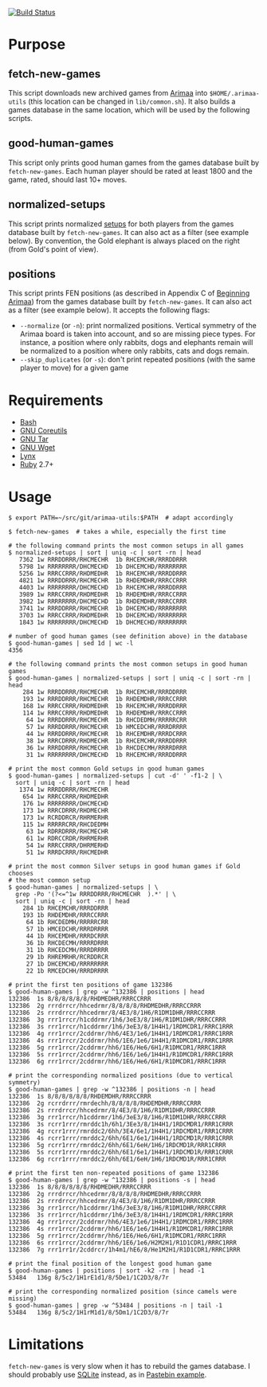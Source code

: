 [![Build Status](https://travis-ci.org/agt-the-walker/arimaa-utils.svg?branch=master)](https://travis-ci.org/agt-the-walker/arimaa-utils)

# Purpose

## fetch-new-games

This script downloads new archived games from
[Arimaa](http://arimaa.com/arimaa/) into `$HOME/.arimaa-utils` (this location
can be changed in `lib/common.sh`). It also builds a games database in the same
location, which will be used by the following scripts.

## good-human-games

This script only prints good human games from the games database built by
`fetch-new-games`. Each human player should be rated at least 1800 and the
game, rated, should last 10+ moves.

## normalized-setups

This script prints normalized
[setups](https://en.wikibooks.org/wiki/Arimaa/Initial_Piece_Placement) for both
players from the games database built by `fetch-new-games`. It can also act as
a filter (see example below). By convention, the Gold elephant is always placed
on the right (from Gold's point of view).

## positions

This script prints FEN positions (as described in Appendix C of [Beginning
Arimaa](http://arimaa.com/arimaa/store/beginningArimaaSC.html)) from the games
database built by `fetch-new-games`. It can also act as a filter (see example
below). It accepts the following flags:
* `--normalize` (or `-n`): print normalized positions. Vertical symmetry of the
  Arimaa board is taken into account, and so are missing piece types. For
  instance, a position where only rabbits, dogs and elephants remain will be
  normalized to a position where only rabbits, cats and dogs remain.
* `--skip_duplicates` (or `-s`): don't print repeated positions (with the same
  player to move) for a given game


# Requirements

* [Bash](https://www.gnu.org/software/bash/)
* [GNU Coreutils](https://www.gnu.org/software/coreutils/)
* [GNU Tar](https://www.gnu.org/software/tar/)
* [GNU Wget](https://www.gnu.org/software/wget/)
* [Lynx](https://lynx.invisible-island.net/)
* [Ruby](https://www.ruby-lang.org/en/) 2.7+


# Usage

    $ export PATH=~/src/git/arimaa-utils:$PATH  # adapt accordingly

    $ fetch-new-games  # takes a while, especially the first time

    # the following command prints the most common setups in all games
    $ normalized-setups | sort | uniq -c | sort -rn | head
       7362 1w RRRDDRRR/RHCMECHR  1b RHCEMCHR/RRRDDRRR
       5798 1w RRRRRRRR/DHCMECHD  1b DHCEMCHD/RRRRRRRR
       5256 1w RRRCCRRR/RHDMEDHR  1b RHCEMCHR/RRRDDRRR
       4821 1w RRRDDRRR/RHCMECHR  1b RHDEMDHR/RRRCCRRR
       4403 1w RRRRRRRR/DHCMECHD  1b RHCEMCHR/RRRDDRRR
       3989 1w RRRCCRRR/RHDMEDHR  1b RHDEMDHR/RRRCCRRR
       3982 1w RRRRRRRR/DHCMECHD  1b RHDEMDHR/RRRCCRRR
       3741 1w RRRDDRRR/RHCMECHR  1b DHCEMCHD/RRRRRRRR
       3703 1w RRRCCRRR/RHDMEDHR  1b DHCEMCHD/RRRRRRRR
       1843 1w RRRRRRRR/DHCMECHD  1b DHCMECHD/RRRRRRRR

    # number of good human games (see definition above) in the database
    $ good-human-games | sed 1d | wc -l
    4356

    # the following command prints the most common setups in good human games
    $ good-human-games | normalized-setups | sort | uniq -c | sort -rn | head
        284 1w RRRDDRRR/RHCMECHR  1b RHCEMCHR/RRRDDRRR
        193 1w RRRDDRRR/RHCMECHR  1b RHDEMDHR/RRRCCRRR
        168 1w RRRCCRRR/RHDMEDHR  1b RHCEMCHR/RRRDDRRR
        114 1w RRRCCRRR/RHDMEDHR  1b RHDEMDHR/RRRCCRRR
         64 1w RRRDDRRR/RHCMECHR  1b RHCDEDMH/RRRRRCRR
         57 1w RRRDDRRR/RHCMECHR  1b HMCEDCHR/RRRDRRRR
         44 1w RRRDDRRR/RHCMECHR  1b RHCEMDHR/RRRDCRRR
         38 1w RRRCDRRR/RHDMECHR  1b RHCEMCHR/RRRDDRRR
         36 1w RRRDDRRR/RHCMECHR  1b RHCDECMH/RRRRDRRR
         31 1w RRRRRRRR/DHCMECHD  1b RHCEMCHR/RRRDDRRR

    # print the most common Gold setups in good human games
    $ good-human-games | normalized-setups | cut -d' ' -f1-2 | \
      sort | uniq -c | sort -rn | head
       1374 1w RRRDDRRR/RHCMECHR
        654 1w RRRCCRRR/RHDMEDHR
        176 1w RRRRRRRR/DHCMECHD
        173 1w RRRCDRRR/RHDMECHR
        173 1w RCRDDRCR/RHRMERHR
        115 1w RRRRRCRR/RHCDEDMH
         63 1w RDRRDRRR/RHCMECHR
         61 1w RDRCCRDR/RHRMERHR
         54 1w RRRCCRRR/DHRMERHD
         51 1w RRRDCRRR/RHCMEDHR

    # print the most common Silver setups in good human games if Gold chooses
    # the most common setup
    $ good-human-games | normalized-setups | \
      grep -Po '(?<=^1w RRRDDRRR/RHCMECHR  ).*' | \
      sort | uniq -c | sort -rn | head
        284 1b RHCEMCHR/RRRDDRRR
        193 1b RHDEMDHR/RRRCCRRR
         64 1b RHCDEDMH/RRRRRCRR
         57 1b HMCEDCHR/RRRDRRRR
         44 1b RHCEMDHR/RRRDCRRR
         36 1b RHCDECMH/RRRRDRRR
         31 1b RHCEDCMH/RRRDRRRR
         29 1b RHREMRHR/RCRDDRCR
         27 1b DHCEMCHD/RRRRRRRR
         22 1b RMCEDCHH/RRRDRRRR

    # print the first ten positions of game 132386
    $ good-human-games | grep -w ^132386 | positions | head
    132386	1s 8/8/8/8/8/8/RHDMEDHR/RRRCCRRR
    132386	2g rrrdrrcr/hhcedrmr/8/8/8/8/RHDMEDHR/RRRCCRRR
    132386	2s rrrdrrcr/hhcedrmr/8/4E3/8/1H6/R1DM1DHR/RRRCCRRR
    132386	3g rrr1rrcr/h1cddrmr/1h6/3eE3/8/1H6/R1DM1DHR/RRRCCRRR
    132386	3s rrr1rrcr/h1cddrmr/1h6/3eE3/8/1H4H1/1RDMCDR1/RRRC1RRR
    132386	4g rrr1rrcr/2cddrmr/hh6/4E3/1e6/1H4H1/1RDMCDR1/RRRC1RRR
    132386	4s rrr1rrcr/2cddrmr/hh6/1E6/1e6/1H4H1/R1DMCDR1/RRRC1RRR
    132386	5g rrr1rrcr/2cddrmr/hh6/1E6/He6/6H1/R1DMCDR1/RRRC1RRR
    132386	5s rrr1rrcr/2cddrmr/hh6/1E6/1e6/1H4H1/R1DMCDR1/RRRC1RRR
    132386	6g rrr1rrcr/2cddrmr/hh6/1E6/He6/6H1/R1DMCDR1/RRRC1RRR

    # print the corresponding normalized positions (due to vertical symmetry)
    $ good-human-games | grep -w ^132386 | positions -n | head
    132386	1s 8/8/8/8/8/8/RHDEMDHR/RRRCCRRR
    132386	2g rcrrdrrr/rmrdechh/8/8/8/8/RHDEMDHR/RRRCCRRR
    132386	2s rrrdrrcr/hhcedrmr/8/4E3/8/1H6/R1DM1DHR/RRRCCRRR
    132386	3g rrr1rrcr/h1cddrmr/1h6/3eE3/8/1H6/R1DM1DHR/RRRCCRRR
    132386	3s rcrr1rrr/rmrddc1h/6h1/3Ee3/8/1H4H1/1RDCMDR1/RRR1CRRR
    132386	4g rcrr1rrr/rmrddc2/6hh/3E4/6e1/1H4H1/1RDCMDR1/RRR1CRRR
    132386	4s rcrr1rrr/rmrddc2/6hh/6E1/6e1/1H4H1/1RDCMD1R/RRR1CRRR
    132386	5g rcrr1rrr/rmrddc2/6hh/6E1/6eH/1H6/1RDCMD1R/RRR1CRRR
    132386	5s rcrr1rrr/rmrddc2/6hh/6E1/6e1/1H4H1/1RDCMD1R/RRR1CRRR
    132386	6g rcrr1rrr/rmrddc2/6hh/6E1/6eH/1H6/1RDCMD1R/RRR1CRRR

    # print the first ten non-repeated positions of game 132386
    $ good-human-games | grep -w ^132386 | positions -s | head
    132386	1s 8/8/8/8/8/8/RHDMEDHR/RRRCCRRR
    132386	2g rrrdrrcr/hhcedrmr/8/8/8/8/RHDMEDHR/RRRCCRRR
    132386	2s rrrdrrcr/hhcedrmr/8/4E3/8/1H6/R1DM1DHR/RRRCCRRR
    132386	3g rrr1rrcr/h1cddrmr/1h6/3eE3/8/1H6/R1DM1DHR/RRRCCRRR
    132386	3s rrr1rrcr/h1cddrmr/1h6/3eE3/8/1H4H1/1RDMCDR1/RRRC1RRR
    132386	4g rrr1rrcr/2cddrmr/hh6/4E3/1e6/1H4H1/1RDMCDR1/RRRC1RRR
    132386	4s rrr1rrcr/2cddrmr/hh6/1E6/1e6/1H4H1/R1DMCDR1/RRRC1RRR
    132386	5g rrr1rrcr/2cddrmr/hh6/1E6/He6/6H1/R1DMCDR1/RRRC1RRR
    132386	6s rrr1rrcr/2cddrmr/hh6/1E6/1e6/H2M2H1/R1D1CDR1/RRRC1RRR
    132386	7g rrr1rr1r/2cddrcr/1h4m1/hE6/8/He1M2H1/R1D1CDR1/RRRC1RRR

    # print the final position of the longest good human game
    $ good-human-games | positions | sort -k2 -rn | head -1
    53484	136g 8/5c2/1H1rE1d1/8/5De1/1C2D3/8/7r

    # print the corresponding normalized position (since camels were missing)
    $ good-human-games | grep -w ^53484 | positions -n | tail -1
    53484	136g 8/5c2/1H1rM1d1/8/5Dm1/1C2D3/8/7r


# Limitations

`fetch-new-games` is very slow when it has to rebuild the games database. I
should probably use [SQLite](https://www.sqlite.org/) instead, as in
[Pastebin example](https://pastebin.com/BaXKz6m9).
